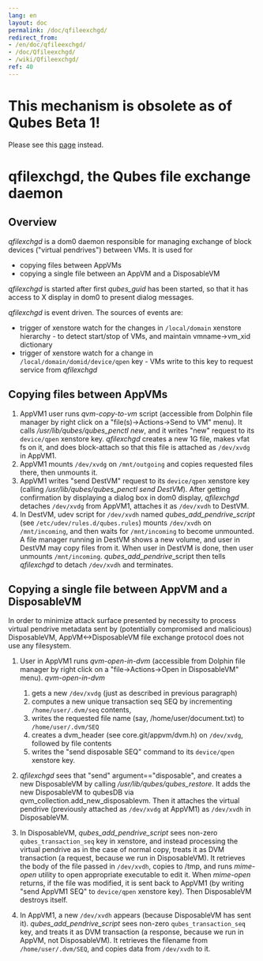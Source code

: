 ```yaml
---
lang: en
layout: doc
permalink: /doc/qfileexchgd/
redirect_from:
- /en/doc/qfileexchgd/
- /doc/Qfileexchgd/
- /wiki/Qfileexchgd/
ref: 40
---
```


**This mechanism is obsolete as of Qubes Beta 1!**
==================================================

Please see this [page](/doc/qfilecopy/) instead.

qfilexchgd, the Qubes file exchange daemon
==========================================

Overview
--------

*qfilexchgd* is a dom0 daemon responsible for managing exchange of block devices ("virtual pendrives") between VMs. It is used for

- copying files between AppVMs
- copying a single file between an AppVM and a DisposableVM

*qfilexchgd* is started after first *qubes\_guid* has been started, so that it has access to X display in dom0 to present dialog messages.

*qfilexchgd* is event driven. The sources of events are:

- trigger of xenstore watch for the changes in `/local/domain` xenstore hierarchy - to detect start/stop of VMs, and maintain vmname-\>vm\_xid dictionary
- trigger of xenstore watch for a change in `/local/domain/domid/device/qpen` key - VMs write to this key to request service from *qfilexchgd*

Copying files between AppVMs
----------------------------

1. AppVM1 user runs *qvm-copy-to-vm* script (accessible from Dolphin file manager by right click on a "file(s)-\>Actions-\>Send to VM" menu). It calls */usr/lib/qubes/qubes\_penctl new*, and it writes "new" request to its `device/qpen` xenstore key. *qfilexchgd* creates a new 1G file, makes vfat fs on it, and does block-attach so that this file is attached as `/dev/xvdg` in AppVM1.
2. AppVM1 mounts `/dev/xvdg` on `/mnt/outgoing` and copies requested files there, then unmounts it.
3. AppVM1 writes "send DestVM" request to its `device/qpen` xenstore key (calling */usr/lib/qubes/qubes\_penctl send DestVM*). After getting confirmation by displaying a dialog box in dom0 display, *qfilexchgd* detaches `/dev/xvdg` from AppVM1, attaches it as `/dev/xvdh` to DestVM.
4. In DestVM, udev script for `/dev/xvdh` named *qubes\_add\_pendrive\_script* (see `/etc/udev/rules.d/qubes.rules`) mounts `/dev/xvdh` on `/mnt/incoming`, and then waits for `/mnt/incoming` to become unmounted. A file manager running in DestVM shows a new volume, and user in DestVM may copy files from it. When user in DestVM is done, then user unmounts `/mnt/incoming`. *qubes\_add\_pendrive*\_script then tells *qfilexchgd* to detach `/dev/xvdh` and terminates.

Copying a single file between AppVM and a DisposableVM
------------------------------------------------------

In order to minimize attack surface presented by necessity to process virtual pendrive metadata sent by (potentially compromised and malicious) DisposableVM, AppVM\<-\>DisposableVM file exchange protocol does not use any filesystem.

1. User in AppVM1 runs *qvm-open-in-dvm* (accessible from Dolphin file manager by right click on a "file-\>Actions-\>Open in DisposableVM" menu). *qvm-open-in-dvm*
    1. gets a new `/dev/xvdg` (just as described in previous paragraph)
    2. computes a new unique transaction seq SEQ by incrementing `/home/user/.dvm/seq` contents,
    3. writes the requested file name (say, /home/user/document.txt) to `/home/user/.dvm/SEQ`
    4. creates a dvm\_header (see core.git/appvm/dvm.h) on `/dev/xvdg`, followed by file contents
    5. writes the "send disposable SEQ" command to its `device/qpen` xenstore key.

2. *qfilexchgd* sees that "send" argument=="disposable", and creates a new DisposableVM by calling */usr/lib/qubes/qubes\_restore*. It adds the new DisposableVM to qubesDB via qvm\_collection.add\_new\_disposablevm. Then it attaches the virtual pendrive (previously attached as `/dev/xvdg` at AppVM1) as `/dev/xvdh` in DisposableVM.
3. In DisposableVM, *qubes\_add\_pendrive\_script* sees non-zero `qubes_transaction_seq` key in xenstore, and instead processing the virtual pendrive as in the case of normal copy, treats it as DVM transaction (a request, because we run in DisposableVM). It retrieves the body of the file passed in `/dev/xvdh`, copies to /tmp, and runs *mime-open* utility to open appropriate executable to edit it. When *mime-open* returns, if the file was modified, it is sent back to AppVM1 (by writing "send AppVM1 SEQ" to `device/qpen` xenstore key). Then DisposableVM destroys itself.
4. In AppVM1, a new `/dev/xvdh` appears (because DisposableVM has sent it). *qubes\_add\_pendrive\_script* sees non-zero `qubes_transaction_seq` key, and treats it as DVM transaction (a response, because we run in AppVM, not DisposableVM). It retrieves the filename from `/home/user/.dvm/SEQ`, and copies data from `/dev/xvdh` to it.
